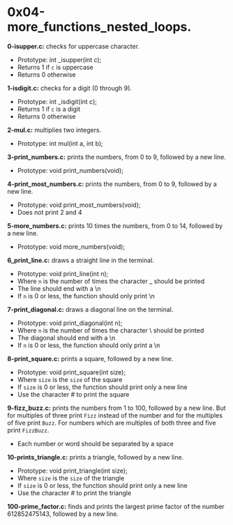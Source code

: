 # 0x04-more_functions_nested_loops.

**0-isupper.c:** checks for uppercase character.

- Prototype: int _isupper(int c);
- Returns 1 if `c` is uppercase
- Returns 0 otherwise

**1-isdigit.c:** checks for a digit (0 through 9).

- Prototype: int _isdigit(int c);
- Returns 1 if `c` is a digit
- Returns 0 otherwise

**2-mul.c:** multiplies two integers.

- Prototype: int mul(int a, int b);

**3-print_numbers.c:** prints the numbers, from 0 to 9, followed by a new line.

- Prototype: void print_numbers(void);

**4-print_most_numbers.c:**  prints the numbers, from 0 to 9, followed by a new line.

- Prototype: void print_most_numbers(void);
- Does not print 2 and 4

**5-more_numbers.c:** prints 10 times the numbers, from 0 to 14, followed by a new line.

- Prototype: void more_numbers(void);

**6_print_line.c:** draws a straight line in the terminal.

- Prototype: void print_line(int n);
- Where `n` is the number of times the character _ should be printed
- The line should end with a \n
- If `n` is 0 or less, the function should only print \n

**7-print_diagonal.c:** draws a diagonal line on the terminal.

- Prototype: void print_diagonal(int n);
- Where `n` is the number of times the character \ should be printed
- The diagonal should end with a \n
- If `n` is 0 or less, the function should only print a \n

**8-print_square.c:** prints a square, followed by a new line.

- Prototype: void print_square(int size);
- Where `size` is the `size` of the square
- If `size` is 0 or less, the function should print only a new line
- Use the character # to print the square

**9-fizz_buzz.c:** prints the numbers from 1 to 100, followed by a new line. But for multiples of three print `Fizz` instead of the number and for the multiples of five print `Buzz`. For numbers which are multiples of both three and five print `FizzBuzz`.

- Each number or word should be separated by a space

**10-prints_triangle.c:** prints a triangle, followed by a new line.

- Prototype: void print_triangle(int size);
- Where `size` is the `size` of the triangle
- If `size` is 0 or less, the function should print only a new line
- Use the character # to print the triangle

**100-prime_factor.c:** finds and prints the largest prime factor of the number 612852475143, followed by a new line.
